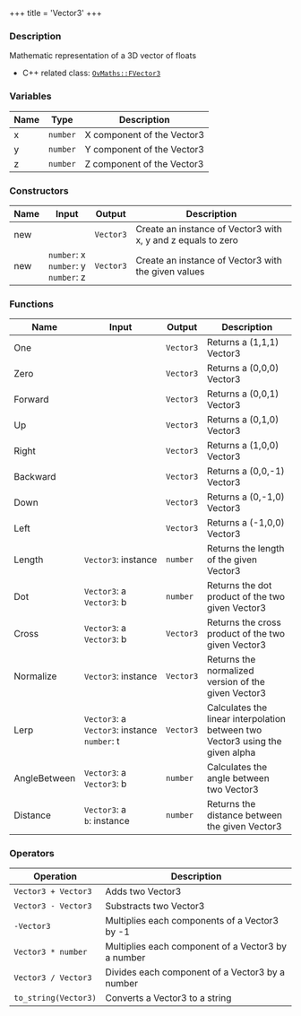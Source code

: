 +++
title = 'Vector3'
+++

### Description
Mathematic representation of a 3D vector of floats

- C++ related class: [`OvMaths::FVector3`](https://github.com/Overload-Technologies/Overload/tree/main/Sources/Overload/OvMaths/include/OvMaths/FVector3.h)

### Variables
|Name|Type|Description|
|-|-|-|
|x|`number`|X component of the Vector3|
|y|`number`|Y component of the Vector3|
|z|`number`|Z component of the Vector3|

### Constructors
|Name|Input|Output|Description|
|-|-|-|-|
|new||`Vector3`|Create an instance of Vector3 with x, y and z equals to zero|
|new|`number`:&nbsp;x<br>`number`:&nbsp;y<br>`number`:&nbsp;z<br>|`Vector3`|Create an instance of Vector3 with the given values|

### Functions
|Name|Input|Output|Description|
|-|-|-|-|
|One||`Vector3`|Returns a (1,1,1) Vector3|
|Zero||`Vector3`|Returns a (0,0,0) Vector3|
|Forward||`Vector3`|Returns a (0,0,1) Vector3|
|Up||`Vector3`|Returns a (0,1,0) Vector3|
|Right||`Vector3`|Returns a (1,0,0) Vector3|
|Backward||`Vector3`|Returns a (0,0,-1) Vector3|
|Down||`Vector3`|Returns a (0,-1,0) Vector3|
|Left||`Vector3`|Returns a (-1,0,0) Vector3|
|Length|`Vector3`:&nbsp;instance<br>|`number`|Returns the length of the given Vector3|
|Dot|`Vector3`:&nbsp;a<br>`Vector3`:&nbsp;b<br>|`number`|Returns the dot product of the two given Vector3|
|Cross|`Vector3`:&nbsp;a<br>`Vector3`:&nbsp;b<br>|`Vector3`|Returns the cross product of the two given Vector3|
|Normalize|`Vector3`:&nbsp;instance<br>|`Vector3`|Returns the normalized version of the given Vector3|
|Lerp|`Vector3`:&nbsp;a<br>`Vector3`:&nbsp;instance<br>`number`:&nbsp;t<br>|`Vector3`|Calculates the linear interpolation between two Vector3 using the given alpha|
|AngleBetween|`Vector3`:&nbsp;a<br>`Vector3`:&nbsp;b<br>|`number`|Calculates the angle between two Vector3|
|Distance|`Vector3`:&nbsp;a<br>`b`:&nbsp;instance<br>|`number`|Returns the distance between the given Vector3|

### Operators
|Operation|Description|
|-|-|
|`Vector3 + Vector3`|Adds two Vector3|
|`Vector3 - Vector3`|Substracts two Vector3|
|`-Vector3`|Multiplies each components of a Vector3 by -1|
|`Vector3 * number`|Multiplies each component of a Vector3 by a number|
|`Vector3 / Vector3`|Divides each component of a Vector3 by a number|
|`to_string(Vector3)`|Converts a Vector3 to a string|

